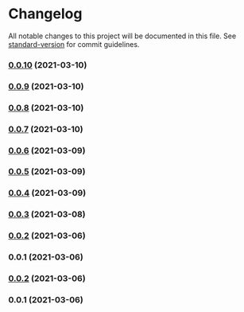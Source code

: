 # Changelog

All notable changes to this project will be documented in this file. See [standard-version](https://github.com/conventional-changelog/standard-version) for commit guidelines.

### [0.0.10](https://github.com/aidergroup/ui/compare/v0.0.9...v0.0.10) (2021-03-10)

### [0.0.9](https://github.com/aidergroup/ui/compare/v0.0.8...v0.0.9) (2021-03-10)

### [0.0.8](https://github.com/aidergroup/ui/compare/v0.0.7...v0.0.8) (2021-03-10)

### [0.0.7](https://github.com/aidergroup/ui/compare/v0.0.6...v0.0.7) (2021-03-10)

### [0.0.6](https://github.com/aidergroup/ui/compare/v0.0.5...v0.0.6) (2021-03-09)

### [0.0.5](https://github.com/aidergroup/ui/compare/v0.0.4...v0.0.5) (2021-03-09)

### [0.0.4](https://github.com/aidergroup/ui/compare/v0.0.3...v0.0.4) (2021-03-09)

### [0.0.3](https://github.com/aidergroup/ui/compare/v0.0.2...v0.0.3) (2021-03-08)

### [0.0.2](https://github.com/aidergroup/ui/compare/v0.0.1...v0.0.2) (2021-03-06)

### 0.0.1 (2021-03-06)

### [0.0.2](https://github.com/aidergroup/ui/compare/v0.0.1...v0.0.2) (2021-03-06)

### 0.0.1 (2021-03-06)
